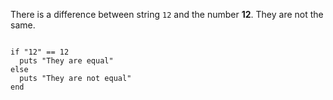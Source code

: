 There is a difference between
string `12` and the number **12**.
They are not the same.

<codeblock language="ruby" type="lesson">
<code>
if "12" == 12
  puts "They are equal"
else
  puts "They are not equal"
end
</code>
</codeblock>

